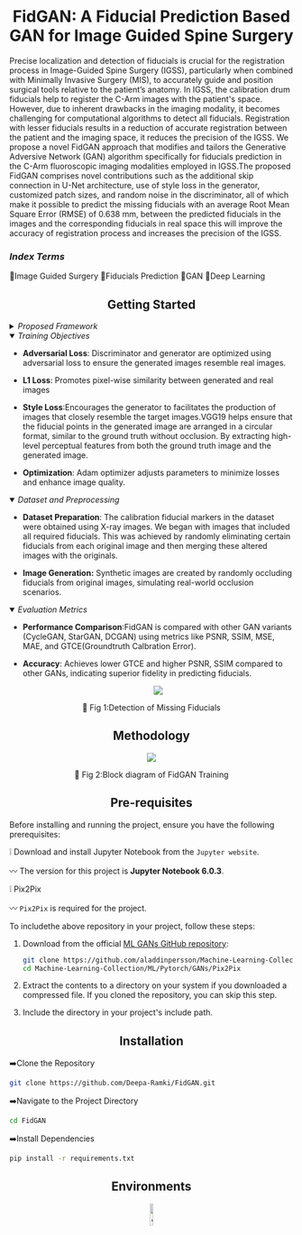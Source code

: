 <h1 align="center">FidGAN: A Fiducial Prediction Based GAN for Image Guided Spine Surgery</h1>

<p  align="center">  
  
Precise localization and detection of fiducials is crucial for the registration process in Image-Guided Spine Surgery (IGSS), particularly when combined with Minimally Invasive Surgery (MIS), to accurately guide and position surgical tools relative to the patient’s anatomy. In IGSS, the calibration drum fiducials help to register the C-Arm images with the patient's space. However, due to inherent drawbacks in the imaging modality, it becomes challenging for computational algorithms to detect all fiducials. Registration with lesser fiducials results in a reduction of accurate registration between the patient and the imaging space, it reduces the precision of the IGSS. We propose a novel FidGAN approach that modifies and tailors the Generative Adversive Network (GAN) algorithm specifically for fiducials prediction in the C-Arm fluoroscopic imaging modalities employed in IGSS.The proposed FidGAN comprises novel contributions such as the additional skip connection in U-Net architecture, use of style loss in the generator, customized patch sizes, and random noise in the discriminator, all of which make it possible to predict the missing fiducials with an average Root Mean Square Error (RMSE) of 0.638 mm, between the predicted fiducials in the images and the corresponding fiducials in real space this will improve the accuracy of registration process and increases the precision of the IGSS. 
</p>

<h3 > <i>Index Terms</i> </h3> 

 :diamond_shape_with_a_dot_inside:Image Guided Surgery
  :diamond_shape_with_a_dot_inside:Fiducials Prediction
  :diamond_shape_with_a_dot_inside:GAN
  :diamond_shape_with_a_dot_inside:Deep Learning
  

</div>


## <div align="center">Getting Started</div>

<details>
  <summary><i>Proposed  Framework</i></summary>



- **Architecture:**:FidGAN adopts an `altered U-Net` like structure, effective for image generation and transformation tasks.

- **Encoder-Decoder:**:</ln> The proposed U-Net architecture is tailored for generating images from occluded
fiducial point input images. Incorporates feature extraction connections, or skip connections, within the encoder, where features from the first layer, downsampled to [1, 64, 128, 128], to enhancing the extraction of detailed features like edges and textures. Edges are crucial for delineating the boundaries of fiducial points, outlining specific
points, while textures help distinguish between different fiducials based on the calibration drum plates.

- **Input and Output**: Takes an input image with `occluded fiducials` and outputs a reconstructed image with `predicted fiducials`.
<br/>

</details>
<details open>
<summary><i>Training Objectives</i></summary>

  
- **Adversarial Loss**: Discriminator and generator are optimized using adversarial loss to ensure the generated images resemble real images.
  
- **L1 Loss**: Promotes pixel-wise similarity between generated and real images
  
- **Style Loss**:Encourages the generator to facilitates the production of images that closely resemble
the target images.VGG19 helps ensure that the fiducial points in the generated image are arranged in a circular format, similar to the ground truth without occlusion. By extracting high-level perceptual features from both the ground truth image and the generated image.
  
- **Optimization**: Adam optimizer adjusts parameters to minimize losses and enhance image quality.
  </details>
  
  <details open>
<summary><i>Dataset and Preprocessing</i></summary>


- **Dataset Preparation**: The calibration fiducial markers in the dataset were obtained using
X-ray images. We began with images that included all required fiducials. This was achieved by randomly eliminating certain fiducials from each original image and then merging these altered images with the originals.
  
- **Image Generation:** Synthetic images are created by randomly occluding fiducials from original images, simulating real-world occlusion scenarios.


</details>

<details open>
<summary><i>Evaluation Metrics</i></summary>

  
- **Performance Comparison**:FidGAN is compared with other GAN variants (CycleGAN, StarGAN, DCGAN) using metrics like PSNR, SSIM, MSE, MAE, and GTCE(Groundtruth Calbration Error).
  
- **Accuracy**: Achieves lower GTCE and higher PSNR, SSIM compared to other GANs, indicating superior fidelity in predicting fiducials.
  
  <p align="center">
  <img src="Images/Encoder decoder.png">
</p>
<div align = "center">
  
  :small_orange_diamond: Fig 1:Detection of Missing Fiducials
</div>
</details>

## <div align="center">Methodology</div>

<p align="center">
  <img src="Images/Block diagram.png">
</p>
<div align = "center">
  
  :small_orange_diamond: Fig 2:Block diagram of FidGAN Training
</div>


## <div align="center">Pre-requisites</div>
Before installing and running the project, ensure you have the following prerequisites:

 :grey_exclamation: Download and install Jupyter Notebook from the `Jupyter website`.
 
 :wavy_dash: The version for this project is **Jupyter Notebook 6.0.3**.
 
 :grey_exclamation: Pix2Pix

:wavy_dash: `Pix2Pix` is required for the project.

To includethe above repository in your project, follow these steps:

1. Download from the official [ML GANs GitHub repository](https://github.com/aladdinpersson/Machine-Learning-Collection/tree/master/ML/Pytorch/GANs/Pix2Pix):

    ```bash
    git clone https://github.com/aladdinpersson/Machine-Learning-Collection/tree/master/ML/Pytorch/GANs/Pix2Pix
    cd Machine-Learning-Collection/ML/Pytorch/GANs/Pix2Pix
    
    ```

2. Extract the contents to a directory on your system if you downloaded a compressed file. If you cloned the repository, you can skip this step.

3. Include the directory in your project's include path. 

## <div align="center">Installation</div>
:arrow_right:Clone the Repository
```bash
git clone https://github.com/Deepa-Ramki/FidGAN.git
```

:arrow_right:Navigate to the Project Directory
```bash
cd FidGAN
```
:arrow_right:Install Dependencies
```bash
pip install -r requirements.txt
```
## <div align="center">Environments</div>
<div align="center">
 <a href="https://jupyter.org/">
    <img src="https://jupyter.org/assets/homepage/main-logo.svg" width="10%" alt="Jupyter Notebook" /></a>
  </a>
</div>
